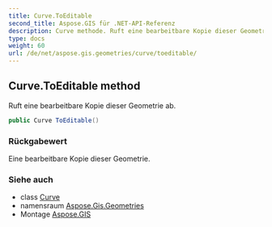 ```yaml
---
title: Curve.ToEditable
second_title: Aspose.GIS für .NET-API-Referenz
description: Curve methode. Ruft eine bearbeitbare Kopie dieser Geometrie ab.
type: docs
weight: 60
url: /de/net/aspose.gis.geometries/curve/toeditable/
---
```

## Curve.ToEditable method

Ruft eine bearbeitbare Kopie dieser Geometrie ab.

```csharp
public Curve ToEditable()
```

### Rückgabewert

Eine bearbeitbare Kopie dieser Geometrie.

### Siehe auch

* class [Curve](../)
* namensraum [Aspose.Gis.Geometries](../../curve/)
* Montage [Aspose.GIS](../../../)


